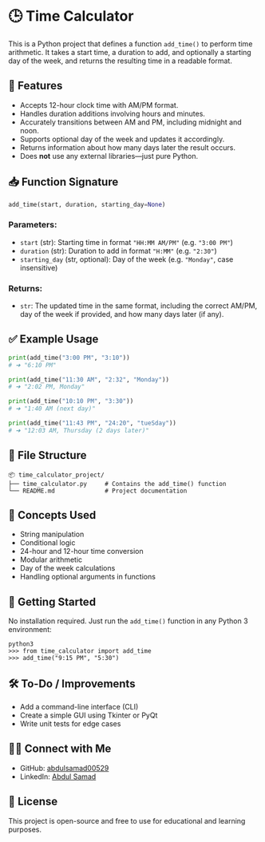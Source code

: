 # 🕒 Time Calculator

This is a Python project that defines a function `add_time()` to perform time arithmetic. It takes a start time, a duration to add, and optionally a starting day of the week, and returns the resulting time in a readable format.

## 📌 Features

- Accepts 12-hour clock time with AM/PM format.
- Handles duration additions involving hours and minutes.
- Accurately transitions between AM and PM, including midnight and noon.
- Supports optional day of the week and updates it accordingly.
- Returns information about how many days later the result occurs.
- Does **not** use any external libraries—just pure Python.


## 📥 Function Signature

```python
add_time(start, duration, starting_day=None)
```

### Parameters:

- `start` (str): Starting time in format `"HH:MM AM/PM"` (e.g. `"3:00 PM"`)
- `duration` (str): Duration to add in format `"H:MM"` (e.g. `"2:30"`)
- `starting_day` (str, optional): Day of the week (e.g. `"Monday"`, case insensitive)

### Returns:

- `str`: The updated time in the same format, including the correct AM/PM, day of the week if provided, and how many days later (if any).


## ✅ Example Usage

```python
print(add_time("3:00 PM", "3:10"))
# ➜ "6:10 PM"

print(add_time("11:30 AM", "2:32", "Monday"))
# ➜ "2:02 PM, Monday"

print(add_time("10:10 PM", "3:30"))
# ➜ "1:40 AM (next day)"

print(add_time("11:43 PM", "24:20", "tueSday"))
# ➜ "12:03 AM, Thursday (2 days later)"
```

## 📁 File Structure

```
📦 time_calculator_project/
├── time_calculator.py     # Contains the add_time() function
└── README.md              # Project documentation
```

## 🧠 Concepts Used

- String manipulation
- Conditional logic
- 24-hour and 12-hour time conversion
- Modular arithmetic
- Day of the week calculations
- Handling optional arguments in functions

## 🚀 Getting Started

No installation required. Just run the `add_time()` function in any Python 3 environment:

```
python3
>>> from time_calculator import add_time
>>> add_time("9:15 PM", "5:30")
```

## 🛠️ To-Do / Improvements

- Add a command-line interface (CLI)
- Create a simple GUI using Tkinter or PyQt
- Write unit tests for edge cases

## 🙋‍♂️ Connect with Me

- GitHub: [abdulsamad00529](https://github.com/abdulsamad00529)
- LinkedIn: [Abdul Samad](https://www.linkedin.com/in/abdul-samad-113aa5248/)

## 📄 License

This project is open-source and free to use for educational and learning purposes.


